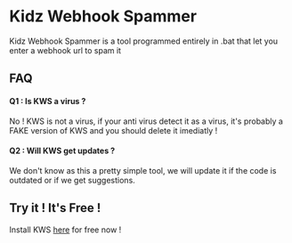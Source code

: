 
# Kidz Webhook Spammer

Kidz Webhook Spammer is a tool programmed entirely in .bat that let you enter a webhook url to spam it


## FAQ

#### Q1 : Is KWS a virus ?

No ! KWS is not a virus, if your anti virus detect it as a virus, it's probably a FAKE version of KWS and you should delete it imediatly !

#### Q2 : Will KWS get updates ?

We don't know as this a pretty simple tool, we will update it if the code is outdated or if we get suggestions.


## Try it ! It's Free !

Install KWS [here](https://github.com/KidzOfficial/KidzWebhookSpamer/releases) for free now !